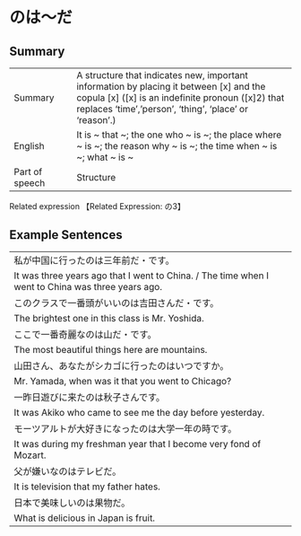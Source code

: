 # のは～だ

## Summary

<table><tr>   <td>Summary<td>   <td>A structure that indicates new, important information by placing it between [x] and the copula [x] ([x] is an indefinite pronoun ([x]2) that replaces ‘time’,’person’, ‘thing’, ‘place’ or ‘reason’.)</td><tr><tr>   <td>English<td>   <td>It is ~ that ~; the one who ~ is ~; the place where ~ is ~; the reason why ~ is ~; the time when ~ is ~; what ~ is ~</td><tr><tr>   <td>Part of speech<td>   <td>Structure</td><tr></table><tr>   <td>Related expression<td>   <td>【Related Expression: の3】</td><tr></table></table>

## Example Sentences

<table><tr><td>私が中国に行ったのは三年前だ・です。<td><tr><tr><td>It was three years ago that I went to China. / The time when I went to China was three years ago.<td><tr><tr><td>このクラスで一番頭がいいのは吉田さんだ・です。<td><tr><tr><td>The brightest one in this class is Mr. Yoshida.<td><tr><tr><td>ここで一番奇麗なのは山だ・です。<td><tr><tr><td>The most beautiful things here are mountains.<td><tr><tr><td>山田さん、あなたがシカゴに行ったのはいつですか。<td><tr><tr><td>Mr. Yamada, when was it that you went to Chicago?<td><tr><tr><td>一昨日遊びに来たのは秋子さんです。<td><tr><tr><td>It was Akiko who came to see me the day before yesterday.<td><tr><tr><td>モーツアルトが大好きになったのは大学一年の時です。<td><tr><tr><td>It was during my freshman year that I become very fond of Mozart.<td><tr><tr><td>父が嫌いなのはテレビだ。<td><tr><tr><td>It is television that my father hates.<td><tr><tr><td>日本で美味しいのは果物だ。<td><tr><tr><td>What is delicious in Japan is fruit.<td><tr></table>

